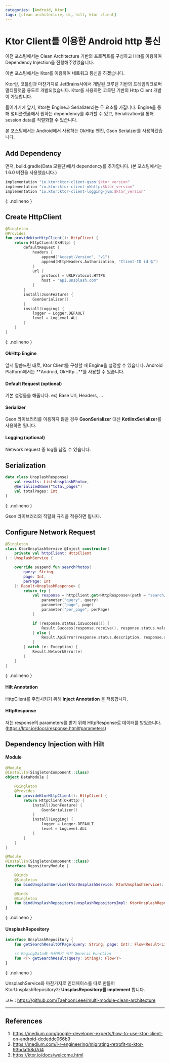 ```yaml
---
categories: [Android, Ktor]
tags: [clean architecture, di, hilt, ktor client]
---
```


# Ktor Client를 이용한 Android http 통신

이전 포스팅에서는 Clean Architecture 기반의 프로젝트를 구성하고 Hilt를 이용하여 Dependency Injection을 진행해주었었습니다.

이번 포스팅에서는 Ktor를 이용하여 네트워크 통신을 하겠습니다.

Ktor란, 코틀린과 마찬가지로 JetBrains사에서 개발된 코루틴 기반의 프레임워크로써 멀티플랫폼 용도로 개발되었습니다. Ktor를 사용하면 코루틴 기반의 Http Client 개발이 가능합니다.

들어가기에 앞서, Ktor는 Engine과 Serializer라는 두 요소를 가집니다. Engine을 통해 멀티플랫폼에서 원하는 dependency를 추가할 수 있고, Serialization을 통해 session data를 직렬화할 수 있습니다.

본 포스팅에서는 Android에서 사용하는 OkHttp 엔진, Gson Serialzer를 사용하겠습니다.

## Add Dependency

먼저, build.gradle(Data 모듈단)에서 dependency를 추가합니다. (본 포스팅에서는 1.6.0 버전을 사용했습니다.)
```kotlin
implementation "io.ktor:ktor-client-gson:$ktor_version"
implementation "io.ktor:ktor-client-okhttp:$ktor_version"
implementation "io.ktor:ktor-client-logging-jvm:$ktor_version"
```
{: .nolineno }

## Create HttpClient
```kotlin
@Singleton
@Provides
fun provideKtorHttpClient(): HttpClient {
    return HttpClient(OkHttp) {
    	defaultRequest {
            headers {
                append("Accept-Version", "v1")
                append(HttpHeaders.Authorization, "Client-ID id 값")
            }
            url {
                protocol = URLProtocol.HTTPS
                host = "api.unsplash.com"
            }
        }
        install(JsonFeature) {
            GsonSerializer()
        }
        install(Logging) {
            logger = Logger.DEFAULT
            level = LogLevel.ALL
        }
    }
}
```
{: .nolineno }

#### OkHttp Engine
앞서 말씀드린 대로, Ktor Client를 구성할 때 Engine을 설정할 수 있습니다. Android Platform에서는 **Android, OkHttp...**를 사용할 수 있습니다.
#### Default Request (optional)
기본 설정들을 해줍니다. ex) Base Url, Headers, ...
#### Serializer
Gson 라이브러리를 이용하지 않을 경우 **GsonSerializer** 대신 **KotlinxSerializer**를 사용하면 됩니다.
#### Logging (optional)
Network request 중 log를 남길 수 있습니다.

## Serialization
```kotlin
data class UnsplashResponse(
    val results: List<UnsplashPhoto>,
    @SerializedName("total_pages")
    val totalPages: Int
)
```
{: .nolineno }

Gson 라이브러리의 직렬화 규칙을 적용하면 됩니다.

## Configure Network Request
```kotlin
@Singleton
class KtorUnsplashService @Inject constructor(
    private val httpClient: HttpClient
) : UnsplashService {

    override suspend fun searchPhotos(
        query: String,
        page: Int,
        perPage: Int
    ): Result<UnsplashResponse> {
        return try {
            val response = httpClient.get<HttpResponse>(path = "search/photos") {
                parameter("query", query)
                parameter("page", page)
                parameter("per_page", perPage)
            }

            if (response.status.isSuccess()) {
                Result.Success(response.receive(), response.status.value)
            } else {
                Result.ApiError(response.status.description, response.status.value)
            }
        } catch (e: Exception) {
            Result.NetworkError(e)
        }
    }
}
```
{: .nolineno }

#### Hilt Annotation
HttpClient를 주입시키기 위해 **Inject Annotation** 을 적용합니다.
#### HttpResponse
저는 response의 parameters를 받기 위해 HttpResponse로 데이터를 받았습니다. (https://ktor.io/docs/response.html#parameters)

## Dependency Injection with Hilt
#### Module
```kotlin
@Module
@InstallIn(SingletonComponent::class)
object DataModule {

    @Singleton
    @Provides
    fun provideKtorHttpClient(): HttpClient {
        return HttpClient(OkHttp) {
            install(JsonFeature) {
                GsonSerializer()
            }
            install(Logging) {
                logger = Logger.DEFAULT
                level = LogLevel.ALL
            }
        }
    }
}

@Module
@InstallIn(SingletonComponent::class)
interface RepositoryModule {

    @Binds
    @Singleton
    fun bindUnsplashService(ktorUnsplashService: KtorUnsplashService): UnsplashService

    @Binds
    @Singleton
    fun bindUnsplashRepository(unsplashRepositoryImpl: KtorUnsplashRepositoryImpl): UnsplashRepository
}
```
{: .nolineno }

#### UnsplashRepository
```kotlin
interface UnsplashRepository {
    fun getSearchResultOfPage(query: String, page: Int): Flow<Result<List<UnsplashPhoto>>>

    // PagingData를 사용하기 위한 Generic Function
    fun <T> getSearchResult(query: String): Flow<T>
}
```
{: .nolineno }

UnsplashService와 마찬가지로 인터페이스를 따로 만들어 KtorUnsplashRepository가 **UnsplasRepository를 implement** 합니다.

코드 : <https://github.com/TaehoonLeee/multi-module-clean-architecture>


---
## References

1. <https://medium.com/google-developer-experts/how-to-use-ktor-client-on-android-dcdeddc066b9>
2. <https://medium.com/l-r-engineering/migrating-retrofit-to-ktor-93bdaf58d7d4>
3. <https://ktor.io/docs/welcome.html>